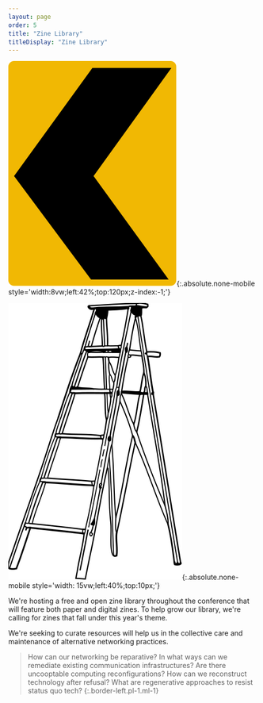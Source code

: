 ```yaml
---
layout: page
order: 5
title: "Zine Library"
titleDisplay: "Zine Library"
---
```


![Left road sign](/images/vector-art/road-sign.svg){:.absolute.none-mobile style='width:8vw;left:42%;top:120px;z-index:-1;'}

![Ladder](/images/vector-art/ladder.svg){:.absolute.none-mobile style='width: 15vw;left:40%;top:10px;'}

We're hosting a free and open zine library throughout the conference that will feature both paper and digital zines. To help grow our library, we're calling for zines that fall under this year's theme. 

We're seeking to curate resources will help us in the collective care and maintenance of alternative networking practices.

> How can our networking be reparative? In what ways can we remediate existing communication infrastructures? Are there uncooptable computing reconfigurations? How can we reconstruct technology after refusal? What are regenerative approaches to resist status quo tech?
{:.border-left.pl-1.ml-1}
